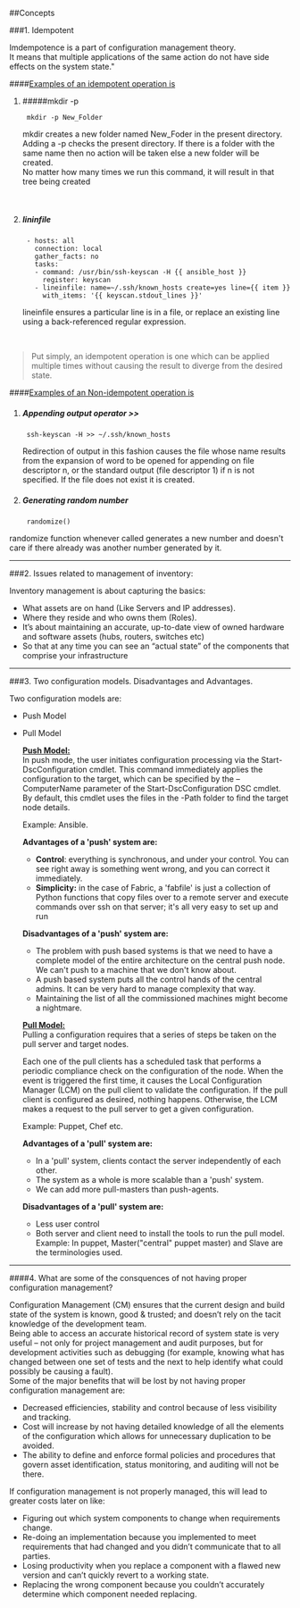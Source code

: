 ##Concepts

###1. Idempotent

Imdempotence is a part of configuration management theory.<br> It means that multiple applications of the same action do not have side effects on the system state." <br>

####<u>Examples of an idempotent operation is </u>

1. #####mkdir -p 

		mkdir -p New_Folder


	mkdir creates a new folder named New_Foder in the present directory. Adding a -p checks the present directory. If there is a folder with the same name then no action will be taken else a new folder will be created. <br>No matter how many times we run this command, it will result in that tree being created
<br>

2. ##### lininfile


		- hosts: all
		  connection: local
		  gather_facts: no
		  tasks:
		  - command: /usr/bin/ssh-keyscan -H {{ ansible_host }}
		    register: keyscan
		  - lineinfile: name=~/.ssh/known_hosts create=yes line={{ item }}
		    with_items: '{{ keyscan.stdout_lines }}'
				

	lineinfile ensures a particular line is in a file, or replace an existing line using a back-referenced regular expression.
<br>

> Put simply, an idempotent operation is one which can be applied multiple times without causing the result to diverge from the desired state.
> 


####<u>Examples of an Non-idempotent operation is </u>

1. ##### Appending output operator >> 

		ssh-keyscan -H >> ~/.ssh/known_hosts

	Redirection of output in this fashion causes the file whose name results from the expansion of word to be opened  for  appending  on  file  descriptor  n, or the standard output (file descriptor 1) if n is not specified.  If the file does not exist it is created.
2. ##### Generating random number
		randomize()
randomize function whenever called generates a new number and doesn't care if there already was another number generated by it.

<hr>
###2. Issues related to management of inventory:

Inventory management is about capturing the basics:

* What assets are on hand (Like Servers and IP addresses).
* Where they reside and who owns them (Roles).
* It’s about maintaining an accurate, up-to-date view of owned hardware and software assets (hubs, routers, switches etc)
* So that at any time you can see an “actual state” of the components that comprise your infrastructure

<hr>
###3. Two configuration models. Disadvantages and Advantages.

Two configuration models are: 

* Push Model
* Pull Model


	<strong><u>Push Model:</u>	</strong> <br>
	In push mode, the user initiates configuration processing via the Start-DscConfiguration cmdlet. This command immediately applies the configuration to the target, which can be specified by the –ComputerName parameter of the Start-DscConfiguration DSC cmdlet. By default, this cmdlet uses the files in the -Path folder to find the target node details.

	Example: Ansible.
	
	<strong>Advantages of a 'push' system are:</strong><br>
	* <b>Control</b>: everything is synchronous, and under your control. You can see right away is something went wrong, and you can correct it immediately.
	* <b>Simplicity:</b> in the case of Fabric, a 'fabfile' is just a collection of Python functions that copy files over to a remote server and execute commands over ssh on that server; it's all very easy to set up and run
	
	<strong>Disadvantages of a 'push' system are:</strong><br>
	
	* The problem with push based systems is that we need to have a complete model of the entire architecture on the central push node. We can't push to a machine that we don't know about.
	* A push based system puts all the control hands of the central admins. It can be very hard to manage complexity that way.
	* Maintaining the list of all the commissioned machines might become a nightmare.

	<strong><u>Pull Model:</u></strong><br>
	Pulling a configuration requires that a series of steps be taken on the pull server and target nodes. 

	Each one of the pull clients has a scheduled task that performs a periodic compliance check on the configuration of the node. When the event is triggered the first time, it causes the Local Configuration Manager (LCM) on the pull client to validate the configuration. If the pull client is configured as desired, nothing happens. Otherwise, the LCM makes a request to the pull server to get a given configuration.

	Example: Puppet, Chef etc.
	
	<strong>Advantages of a 'pull' system are:</strong><br>

	* In a 'pull' system, clients contact the server independently of each other.
	* The system as a whole is more scalable than a 'push' system.
	* We can add more pull-masters than push-agents.

	<strong>Disadvantages of a 'pull' system are:</strong><br>
	
	* Less user control
	* Both server and client need to install the tools to run the pull model. <br>Example: In puppet, Master("central" puppet master) and Slave are the terminologies used.

	
<hr>

####4. What are some of the consquences of not having proper configuration management?
	
Configuration Management (CM) ensures that the current design and build state of the system is known, good & trusted; and doesn’t rely on the tacit knowledge of the development team.<br>
Being able to access an accurate historical record of system state is very useful – not only for project management and audit purposes, but for development activities such as debugging (for example, knowing what has changed between one set of tests and the next to help identify what could possibly be causing a fault).<br>
Some of the major benefits that will be lost by not having proper configuration management are:

* Decreased efficiencies, stability and control because of less visibility and tracking.
* Cost will increase by not having detailed knowledge of all the elements of the configuration which allows for unnecessary duplication to be avoided.
* The ability to define and enforce formal policies and procedures that govern asset identification, status monitoring, and auditing will not be there.

If configuration management is not properly managed, this will lead to greater costs later on like:

* Figuring out which system components to change when requirements change.
* Re-doing an implementation because you implemented to meet requirements that had changed and you didn’t communicate that to all parties.
* Losing productivity when you replace a component with a flawed new version and can’t quickly revert to a working state.
* Replacing the wrong component because you couldn’t accurately determine which component needed replacing.

